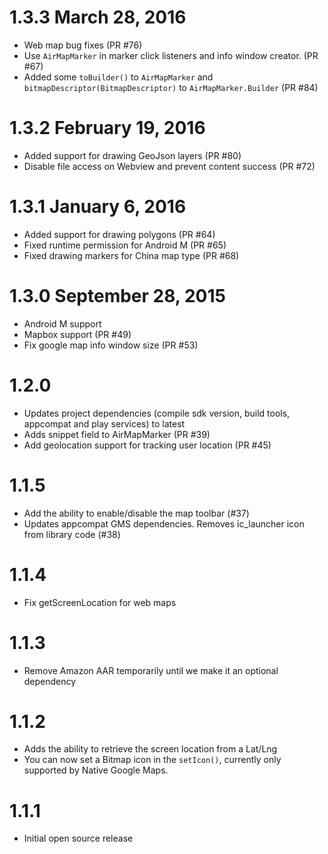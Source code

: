 # 1.3.3 March 28, 2016

* Web map bug fixes (PR #76)
* Use `AirMapMarker` in marker click listeners and info window creator. (PR #67)
* Added some `toBuilder()` to `AirMapMarker` and `bitmapDescriptor(BitmapDescriptor)` to `AirMapMarker.Builder` (PR #84)

# 1.3.2 February 19, 2016

* Added support for drawing GeoJson layers (PR #80)
* Disable file access on Webview and prevent content success (PR #72)

# 1.3.1 January 6, 2016

* Added support for drawing polygons (PR #64)
* Fixed runtime permission for Android M (PR #65)
* Fixed drawing markers for China map type (PR #68)

# 1.3.0 September 28, 2015

* Android M support
* Mapbox support (PR #49)
* Fix google map info window size (PR #53)

# 1.2.0

* Updates project dependencies (compile sdk version, build tools, appcompat and play services) to latest
* Adds snippet field to AirMapMarker (PR #39)
* Add geolocation support for tracking user location (PR #45)

# 1.1.5

* Add the ability to enable/disable the map toolbar (#37)
* Updates appcompat GMS dependencies. Removes ic_launcher icon from library code (#38)

# 1.1.4

* Fix getScreenLocation for web maps

# 1.1.3

* Remove Amazon AAR temporarily until we make it an optional dependency

# 1.1.2

* Adds the ability to retrieve the screen location from a Lat/Lng
* You can now set a Bitmap icon in the `setIcon()`, currently only supported by Native Google Maps.

# 1.1.1

* Initial open source release
